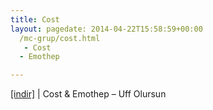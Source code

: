 ```yaml
---
title: Cost
layout: pagedate: 2014-04-22T15:58:59+00:00
  /mc-grup/cost.html
   - Cost
  - Emothep

---
```

<a href="https://cloud.mail.ru/public/86a9180c1b07/Cost%20%26%20Emothep%20-%20Uff%20Olursun" target="_blank">[indir]</a> | Cost & Emothep &#8211; Uff Olursun